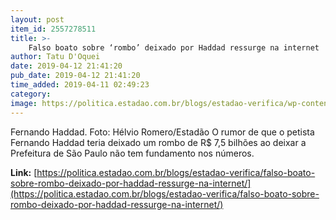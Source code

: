 ```yaml
---
layout: post
item_id: 2557278511
title: >-
    Falso boato sobre ‘rombo’ deixado por Haddad ressurge na internet
author: Tatu D'Oquei
date: 2019-04-12 21:41:20
pub_date: 2019-04-12 21:41:20
time_added: 2019-04-11 02:49:23
category: 
image: https://politica.estadao.com.br/blogs/estadao-verifica/wp-content/uploads/sites/690/2019/04/fernando-haddad-helvio-romero-estadao.jpg
---
```


Fernando Haddad. Foto: Hélvio Romero/Estadão O rumor de que o petista Fernando Haddad teria deixado um rombo de R$ 7,5 bilhões ao deixar a Prefeitura de São Paulo não tem fundamento nos números.

**Link:** [https://politica.estadao.com.br/blogs/estadao-verifica/falso-boato-sobre-rombo-deixado-por-haddad-ressurge-na-internet/](https://politica.estadao.com.br/blogs/estadao-verifica/falso-boato-sobre-rombo-deixado-por-haddad-ressurge-na-internet/)

